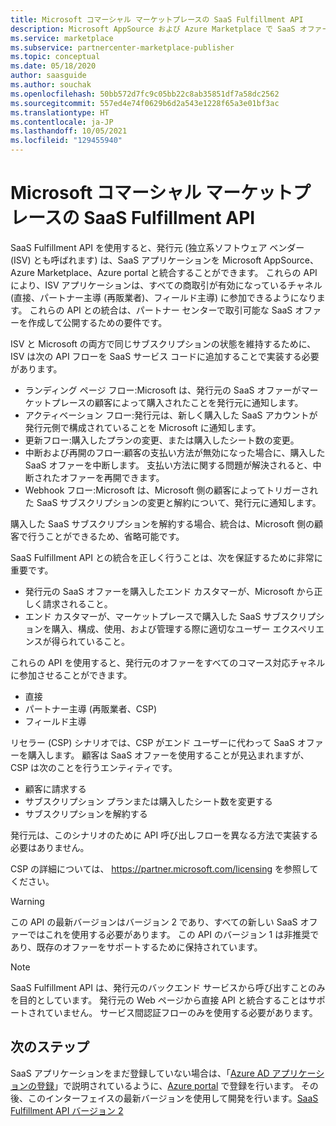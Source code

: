 ```yaml
---
title: Microsoft コマーシャル マーケットプレースの SaaS Fulfillment API
description: Microsoft AppSource および Azure Marketplace で SaaS オファーを統合できるようにする Fulfillment API について説明します。
ms.service: marketplace
ms.subservice: partnercenter-marketplace-publisher
ms.topic: conceptual
ms.date: 05/18/2020
author: saasguide
ms.author: souchak
ms.openlocfilehash: 50bb572d7fc9c05bb22c8ab35851df7a58dc2562
ms.sourcegitcommit: 557ed4e74f0629b6d2a543e1228f65a3e01bf3ac
ms.translationtype: HT
ms.contentlocale: ja-JP
ms.lasthandoff: 10/05/2021
ms.locfileid: "129455940"
---
```

# <a name="saas-fulfillment-apis-in-the-microsoft-commercial-marketplace"></a>Microsoft コマーシャル マーケットプレースの SaaS Fulfillment API

SaaS Fulfillment API を使用すると、発行元 (独立系ソフトウェア ベンダー (ISV) とも呼ばれます) は、SaaS アプリケーションを Microsoft AppSource、Azure Marketplace、Azure portal と統合することができます。 これらの API により、ISV アプリケーションは、すべての商取引が有効になっているチャネル (直接、パートナー主導 (再販業者)、フィールド主導) に参加できるようになります。  これらの API との統合は、パートナー センターで取引可能な SaaS オファーを作成して公開するための要件です。

ISV と Microsoft の両方で同じサブスクリプションの状態を維持するために、ISV は次の API フローを SaaS サービス コードに追加することで実装する必要があります。

* ランディング ページ フロー:Microsoft は、発行元の SaaS オファーがマーケットプレースの顧客によって購入されたことを発行元に通知します。
* アクティベーション フロー:発行元は、新しく購入した SaaS アカウントが発行元側で構成されていることを Microsoft に通知します。
* 更新フロー:購入したプランの変更、または購入したシート数の変更。
* 中断および再開のフロー:顧客の支払い方法が無効になった場合に、購入した SaaS オファーを中断します。 支払い方法に関する問題が解決されると、中断されたオファーを再開できます。
* Webhook フロー:Microsoft は、Microsoft 側の顧客によってトリガーされた SaaS サブスクリプションの変更と解約について、発行元に通知します。

購入した SaaS サブスクリプションを解約する場合、統合は、Microsoft 側の顧客で行うことができるため、省略可能です。

SaaS Fulfillment API との統合を正しく行うことは、次を保証するために非常に重要です。

* 発行元の SaaS オファーを購入したエンド カスタマーが、Microsoft から正しく請求されること。
* エンド カスタマーが、マーケットプレースで購入した SaaS サブスクリプションを購入、構成、使用、および管理する際に適切なユーザー エクスペリエンスが得られていること。

これらの API を使用すると、発行元のオファーをすべてのコマース対応チャネルに参加させることができます。

* 直接
* パートナー主導 (再販業者、CSP)
* フィールド主導

リセラー (CSP) シナリオでは、CSP がエンド ユーザーに代わって SaaS オファーを購入します。 顧客は SaaS オファーを使用することが見込まれますが、CSP は次のことを行うエンティティです。

* 顧客に請求する
* サブスクリプション プランまたは購入したシート数を変更する
* サブスクリプションを解約する

発行元は、このシナリオのために API 呼び出しフローを異なる方法で実装する必要はありません。

CSP の詳細については、 https://partner.microsoft.com/licensing を参照してください。

>[!Warning]
>この API の最新バージョンはバージョン 2 であり、すべての新しい SaaS オファーではこれを使用する必要があります。 この API のバージョン 1 は非推奨であり、既存のオファーをサポートするために保持されています。

>[!Note]
>SaaS Fulfillment API は、発行元のバックエンド サービスから呼び出すことのみを目的としています。 発行元の Web ページから直接 API と統合することはサポートされていません。 サービス間認証フローのみを使用する必要があります。

## <a name="next-steps"></a>次のステップ

SaaS アプリケーションをまだ登録していない場合は、「[Azure AD アプリケーションの登録](./pc-saas-registration.md)」で説明されているように、[Azure portal](https://ms.portal.azure.com) で登録を行います。  その後、このインターフェイスの最新バージョンを使用して開発を行います。[SaaS Fulfillment API バージョン 2](./pc-saas-fulfillment-api-v2.md)
